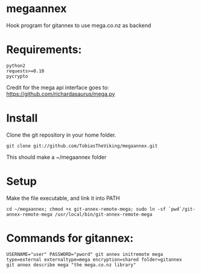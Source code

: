 megaannex
=========

Hook program for gitannex to use mega.co.nz as backend

# Requirements:

    python2
    requests>=0.10
    pycrypto

Credit for the mega api interface goes to: https://github.com/richardasaurus/mega.py 

# Install
Clone the git repository in your home folder.

    git clone git://github.com/TobiasTheViking/megaannex.git 

This should make a ~/megaannex folder

# Setup
Make the file executable, and link it into PATH

    cd ~/megaannex; chmod +x git-annex-remote-mega; sudo ln -sf `pwd`/git-annex-remote-mega /usr/local/bin/git-annex-remote-mega

# Commands for gitannex:

    USERNAME="user" PASSWORD="pword" git annex initremote mega type=external externaltype=mega encryption=shared folder=gitannex
    git annex describe mega "the mega.co.nz library"
